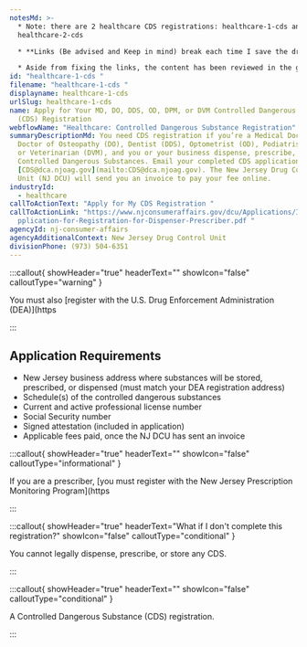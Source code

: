 ```yaml
---
notesMd: >-
  * Note: there are 2 healthcare CDS registrations: healthcare-1-cds and
  healthcare-2-cds

  * **Links (Be advised and Keep in mind) break each time I save the draft** 

  * Aside from fixing the links, the content has been reviewed in the google doc and is ready
id: "healthcare-1-cds "
filename: "healthcare-1-cds "
displayname: healthcare-1-cds
urlSlug: healthcare-1-cds
name: Apply for Your MD, DO, DDS, OD, DPM, or DVM Controlled Dangerous Substance
  (CDS) Registration
webflowName: "Healthcare: Controlled Dangerous Substance Registration"
summaryDescriptionMd: You need CDS registration if you’re a Medical Doctor (MD),
  Doctor of Osteopathy (DO), Dentist (DDS), Optometrist (OD), Podiatrist (DPM),
  or Veterinarian (DVM), and you or your business dispense, prescribe, or store
  Controlled Dangerous Substances. Email your completed CDS application to
  [CDS@dca.njoag.gov](mailto:CDS@dca.njoag.gov). The New Jersey Drug Control
  Unit (NJ DCU) will send you an invoice to pay your fee online.
industryId:
  - healthcare
callToActionText: "Apply for My CDS Registration "
callToActionLink: "https://www.njconsumeraffairs.gov/dcu/Applications/Initial-A\
  pplication-for-Registration-for-Dispenser-Prescriber.pdf "
agencyId: nj-consumer-affairs
agencyAdditionalContext: New Jersey Drug Control Unit
divisionPhone: (973) 504-6351
---
```

:::callout{ showHeader="true" headerText="" showIcon="false" calloutType="warning" }

You must also [register with the U.S. Drug Enforcement Administration (DEA)](https

:::

## Application Requirements

* New Jersey business address where substances will be stored, prescribed, or dispensed (must match your DEA registration address)
* Schedule(s) of the controlled dangerous substances 
* Current and active professional license number 
* Social Security number
* Signed attestation (included in application)
* Applicable fees paid, once the NJ DCU has sent an invoice

:::callout{ showHeader="true" headerText="" showIcon="false" calloutType="informational" }

If you are a prescriber, [you must register with the New Jersey Prescription Monitoring Program](https

:::

:::callout{ showHeader="true" headerText="What if I don't complete this registration?" showIcon="false" calloutType="conditional" }

You cannot legally dispense, prescribe, or store any CDS.

:::

:::callout{ showHeader="true" headerText="" showIcon="false" calloutType="conditional" }

A Controlled Dangerous Substance (CDS) registration.

:::